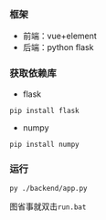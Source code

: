 ### 框架

* 前端：vue+element
* 后端：python flask

### 获取依赖库

* flask

```
pip install flask
```

* numpy

```
pip install numpy
```

### 运行

```
py ./backend/app.py
```

图省事就双击`run.bat`